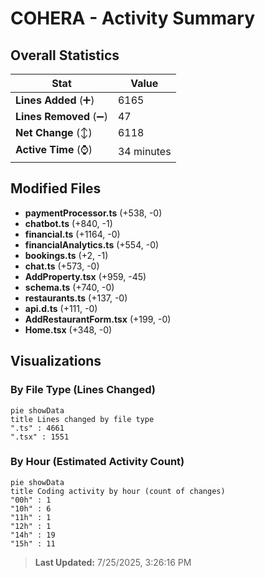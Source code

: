 # COHERA - Activity Summary 

## Overall Statistics

| Stat                   | Value                                                             |
| ---------------------- | ----------------------------------------------------------------- |
| **Lines Added** (➕)   | 6165                                          |
| **Lines Removed** (➖) | 47                                        |
| **Net Change** (↕)    | 6118                |
| **Active Time** (⌚)   | 34 minutes |


## Modified Files
- **paymentProcessor.ts** (+538, -0)
- **chatbot.ts** (+840, -1)
- **financial.ts** (+1164, -0)
- **financialAnalytics.ts** (+554, -0)
- **bookings.ts** (+2, -1)
- **chat.ts** (+573, -0)
- **AddProperty.tsx** (+959, -45)
- **schema.ts** (+740, -0)
- **restaurants.ts** (+137, -0)
- **api.d.ts** (+111, -0)
- **AddRestaurantForm.tsx** (+199, -0)
- **Home.tsx** (+348, -0)

## Visualizations

### By File Type (Lines Changed)

```mermaid
pie showData
title Lines changed by file type
".ts" : 4661
".tsx" : 1551
```

### By Hour (Estimated Activity Count)

```mermaid
pie showData
title Coding activity by hour (count of changes)
"00h" : 1
"10h" : 6
"11h" : 1
"12h" : 1
"14h" : 19
"15h" : 11
```


> **Last Updated:** 7/25/2025, 3:26:16 PM